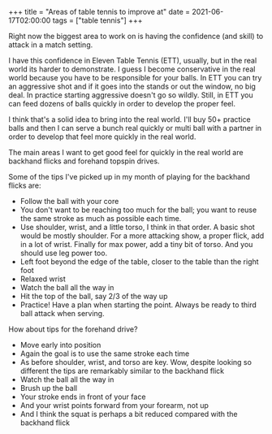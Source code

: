 +++
title = "Areas of table tennis to improve at"
date = 2021-06-17T02:00:00
tags = ["table tennis"]
+++

Right now the biggest area to work on is having the confidence (and skill) to attack in a match setting.

I have this confidence in Eleven Table Tennis (ETT), usually, but in the real world its harder to demonstrate.
I guess I become conservative in the real world because you have to be responsible for your balls.
In ETT you can try an aggressive shot and if it goes into the stands or out the window, no big deal. In practice starting aggressive doesn't go so wildly. Still, in ETT you can feed dozens of balls quickly in order to develop the proper feel.

I think that's a solid idea to bring into the real world. I'll buy 50+ practice balls and then I can serve a bunch real quickly or multi ball with a partner in order to develop that feel more quickly in the real world.

The main areas I want to get good feel for quickly in the real world are backhand flicks and forehand topspin drives.

Some of the tips I've picked up in my month of playing for the backhand flicks are:

- Follow the ball with your core
- You don't want to be reaching too much for the ball; you want to reuse the same stroke as much as possible each time.
- Use shoulder, wrist, and a little torso, I think in that order. A basic shot would be mostly shoulder. For a more attacking show, a proper flick, add in a lot of wrist. Finally for max power, add a tiny bit of torso. And you should use leg power too.
- Left foot beyond the edge of the table, closer to the table than the right foot
- Relaxed wrist
- Watch the ball all the way in
- Hit the top of the ball, say 2/3 of the way up
- Practice! Have a plan when starting the point. Always be ready to third ball attack when serving.

How about tips for the forehand drive?
- Move early into position
- Again the goal is to use the same stroke each time
- As before shoulder, wrist, and torso are key.
Wow, despite looking so different the tips are remarkably similar to the backhand flick
- Watch the ball all the way in
- Brush up the ball
- Your stroke ends in front of your face
- And your wrist points forward from your forearm, not up
- And I think the squat is perhaps a bit reduced compared with the backhand flick
